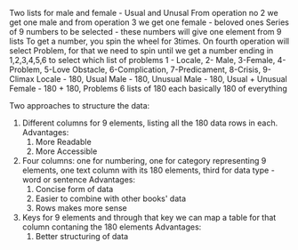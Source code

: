 Two lists for male and female - Usual and Unusal
From operation no 2 we get one male and from operation 3 we get one female - beloved ones
Series of 9 numbers to be selected - these numbers will give one element from 9 lists
To get a number, you spin the wheel for 3times. 
On fourth operation will select Problem, for that we need to spin until we get a number ending in 1,2,3,4,5,6 to select which list of problems
1 - Locale, 2- Male, 3-Female, 4-Problem, 5-Love Obstacle, 6-Complication, 7-Predicament, 8-Crisis, 9-Climax
Locale - 180, 
Usual Male - 180, 
Unusual Male - 180, 
Usual + Unusual Female - 180 + 180, 
Problems 6 lists of 180 each 
basically 180 of everything 

Two approaches to structure the data:
1. Different columns for 9 elements, listing all the 180 data rows in each.
    Advantages:
    1. More Readable
    2. More Accessible
2. Four columns: one for numbering, one for category representing 9 elements, one text column with its 180 elements, third for data type - word or sentence
    Advantages:
    1. Concise form of data
    2. Easier to combine with other books' data
    3. Rows makes more sense
3. Keys for 9 elements and through that key we can map a table for that column contaning the 180 elements
    Advantages:
    1. Better structuring of data
